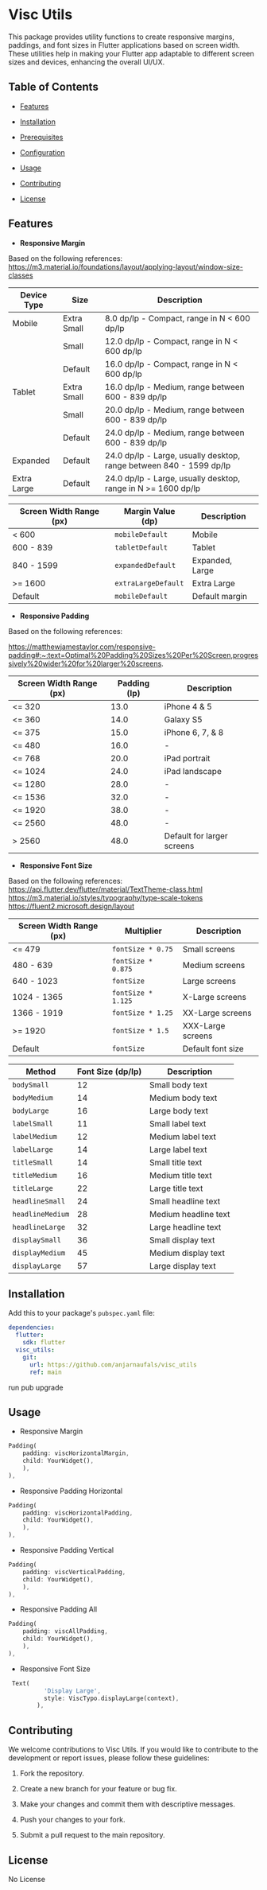 # Visc Utils

This package provides utility functions to create responsive margins, paddings, and font sizes in Flutter applications based on screen width. These utilities help in making your Flutter app adaptable to different screen sizes and devices, enhancing the overall UI/UX.

## Table of Contents

- [Features](#features)

- [Installation](#installation)

- [Prerequisites](#prerequisites)

- [Configuration](#configuration)

- [Usage](#usage)

- [Contributing](#contributing)

- [License](#license)

## Features

- **Responsive Margin**

Based on the following references:
https://m3.material.io/foundations/layout/applying-layout/window-size-classes

| Device Type | Size        | Description                                                         |
| ----------- | ----------- | ------------------------------------------------------------------- |
| Mobile      | Extra Small | 8.0 dp/lp - Compact, range in N < 600 dp/lp                         |
|             | Small       | 12.0 dp/lp - Compact, range in N < 600 dp/lp                        |
|             | Default     | 16.0 dp/lp - Compact, range in N < 600 dp/lp                        |
| Tablet      | Extra Small | 16.0 dp/lp - Medium, range between 600 - 839 dp/lp                  |
|             | Small       | 20.0 dp/lp - Medium, range between 600 - 839 dp/lp                  |
|             | Default     | 24.0 dp/lp - Medium, range between 600 - 839 dp/lp                  |
| Expanded    | Default     | 24.0 dp/lp - Large, usually desktop, range between 840 - 1599 dp/lp |
| Extra Large | Default     | 24.0 dp/lp - Large, usually desktop, range in N >= 1600 dp/lp       |

| Screen Width Range (px) | Margin Value (dp)   | Description     |
| ----------------------- | ------------------- | --------------- |
| < 600                   | `mobileDefault`     | Mobile          |
| 600 - 839               | `tabletDefault`     | Tablet          |
| 840 - 1599              | `expandedDefault`   | Expanded, Large |
| >= 1600                 | `extraLargeDefault` | Extra Large     |
| Default                 | `mobileDefault`     | Default margin  |

- **Responsive Padding**

Based on the following references:

https://matthewjamestaylor.com/responsive-padding#:~:text=Optimal%20Padding%20Sizes%20Per%20Screen,progressively%20wider%20for%20larger%20screens.

| Screen Width Range (px) | Padding (lp) | Description                |
| ----------------------- | ------------ | -------------------------- |
| <= 320                  | 13.0         | iPhone 4 & 5               |
| <= 360                  | 14.0         | Galaxy S5                  |
| <= 375                  | 15.0         | iPhone 6, 7, & 8           |
| <= 480                  | 16.0         | -                          |
| <= 768                  | 20.0         | iPad portrait              |
| <= 1024                 | 24.0         | iPad landscape             |
| <= 1280                 | 28.0         | -                          |
| <= 1536                 | 32.0         | -                          |
| <= 1920                 | 38.0         | -                          |
| <= 2560                 | 48.0         | -                          |
| > 2560                  | 48.0         | Default for larger screens |

- **Responsive Font Size**

Based on the following references:
https://api.flutter.dev/flutter/material/TextTheme-class.html
https://m3.material.io/styles/typography/type-scale-tokens
https://fluent2.microsoft.design/layout

| Screen Width Range (px) | Multiplier         | Description       |
| ----------------------- | ------------------ | ----------------- |
| <= 479                  | `fontSize * 0.75`  | Small screens     |
| 480 - 639               | `fontSize * 0.875` | Medium screens    |
| 640 - 1023              | `fontSize`         | Large screens     |
| 1024 - 1365             | `fontSize * 1.125` | X-Large screens   |
| 1366 - 1919             | `fontSize * 1.25`  | XX-Large screens  |
| >= 1920                 | `fontSize * 1.5`   | XXX-Large screens |
| Default                 | `fontSize`         | Default font size |

| Method           | Font Size (dp/lp) | Description          |
| ---------------- | ----------------- | -------------------- |
| `bodySmall`      | 12                | Small body text      |
| `bodyMedium`     | 14                | Medium body text     |
| `bodyLarge`      | 16                | Large body text      |
| `labelSmall`     | 11                | Small label text     |
| `labelMedium`    | 12                | Medium label text    |
| `labelLarge`     | 14                | Large label text     |
| `titleSmall`     | 14                | Small title text     |
| `titleMedium`    | 16                | Medium title text    |
| `titleLarge`     | 22                | Large title text     |
| `headlineSmall`  | 24                | Small headline text  |
| `headlineMedium` | 28                | Medium headline text |
| `headlineLarge`  | 32                | Large headline text  |
| `displaySmall`   | 36                | Small display text   |
| `displayMedium`  | 45                | Medium display text  |
| `displayLarge`   | 57                | Large display text   |

## Installation

Add this to your package's `pubspec.yaml` file:

```yaml
dependencies:
  flutter:
    sdk: flutter
  visc_utils:
    git:
      url: https://github.com/anjarnaufals/visc_utils
	  ref: main
```

run pub upgrade

## Usage

- Responsive Margin

```dart
Padding(
	padding: viscHorizontalMargin,
	child: YourWidget(),
	),
),
```

- Responsive Padding Horizontal

```dart
Padding(
	padding: viscHorizontalPadding,
	child: YourWidget(),
	),
),
```

- Responsive Padding Vertical

```dart
Padding(
	padding: viscVerticalPadding,
	child: YourWidget(),
	),
),
```

- Responsive Padding All

```dart
Padding(
	padding: viscAllPadding,
	child: YourWidget(),
	),
),
```

- Responsive Font Size

```dart
 Text(
          'Display Large',
          style: ViscTypo.displayLarge(context),
        ),
```

## Contributing

We welcome contributions to Visc Utils. If you would like to contribute to the development or report issues, please follow these guidelines:

1. Fork the repository.

2. Create a new branch for your feature or bug fix.

3. Make your changes and commit them with descriptive messages.

4. Push your changes to your fork.

5. Submit a pull request to the main repository.

## License

No License
